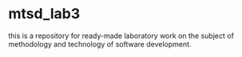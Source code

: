 # mtsd_lab3

this is a repository for ready-made laboratory work on the subject of methodology and technology of software development.
